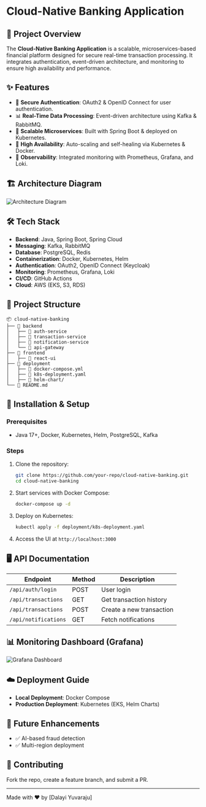 # Cloud-Native Banking Application

## 📌 Project Overview
The **Cloud-Native Banking Application** is a scalable, microservices-based financial platform designed for secure real-time transaction processing. It integrates authentication, event-driven architecture, and monitoring to ensure high availability and performance.

## ✨ Features
- 🔐 **Secure Authentication**: OAuth2 & OpenID Connect for user authentication.
- 📊 **Real-Time Data Processing**: Event-driven architecture using Kafka & RabbitMQ.
- 🚀 **Scalable Microservices**: Built with Spring Boot & deployed on Kubernetes.
- 🔄 **High Availability**: Auto-scaling and self-healing via Kubernetes & Docker.
- 📡 **Observability**: Integrated monitoring with Prometheus, Grafana, and Loki.

## 🏗️ Architecture Diagram
![Architecture Diagram](./images/architecture.png)

## 🛠️ Tech Stack
- **Backend**: Java, Spring Boot, Spring Cloud
- **Messaging**: Kafka, RabbitMQ
- **Database**: PostgreSQL, Redis
- **Containerization**: Docker, Kubernetes, Helm
- **Authentication**: OAuth2, OpenID Connect (Keycloak)
- **Monitoring**: Prometheus, Grafana, Loki
- **CI/CD**: GitHub Actions
- **Cloud**: AWS (EKS, S3, RDS)

## 📂 Project Structure
```
📦 cloud-native-banking
├── 📂 backend
│   ├── 📂 auth-service
│   ├── 📂 transaction-service
│   ├── 📂 notification-service
│   └── 📂 api-gateway
├── 📂 frontend
│   ├── 📂 react-ui
├── 📂 deployment
│   ├── 📜 docker-compose.yml
│   ├── 📜 k8s-deployment.yaml
│   ├── 📜 helm-chart/
└── 📜 README.md
```

## 🚀 Installation & Setup
### Prerequisites
- Java 17+, Docker, Kubernetes, Helm, PostgreSQL, Kafka

### Steps
1. Clone the repository:
   ```bash
   git clone https://github.com/your-repo/cloud-native-banking.git
   cd cloud-native-banking
   ```
2. Start services with Docker Compose:
   ```bash
   docker-compose up -d
   ```
3. Deploy on Kubernetes:
   ```bash
   kubectl apply -f deployment/k8s-deployment.yaml
   ```
4. Access the UI at `http://localhost:3000`

## 🖥️ API Documentation
| Endpoint               | Method | Description                 |
|------------------------|--------|-----------------------------|
| `/api/auth/login`      | POST   | User login                  |
| `/api/transactions`    | GET    | Get transaction history     |
| `/api/transactions`    | POST   | Create a new transaction    |
| `/api/notifications`   | GET    | Fetch notifications         |

## 📊 Monitoring Dashboard (Grafana)
![Grafana Dashboard](./images/grafana_dashboard.png)

## ☁️ Deployment Guide
- **Local Deployment**: Docker Compose
- **Production Deployment**: Kubernetes (EKS, Helm Charts)

## 🎯 Future Enhancements
- ✅ AI-based fraud detection
- ✅ Multi-region deployment

## 🤝 Contributing
Fork the repo, create a feature branch, and submit a PR.

---
Made with ❤️ by [Dalayi Yuvaraju]

